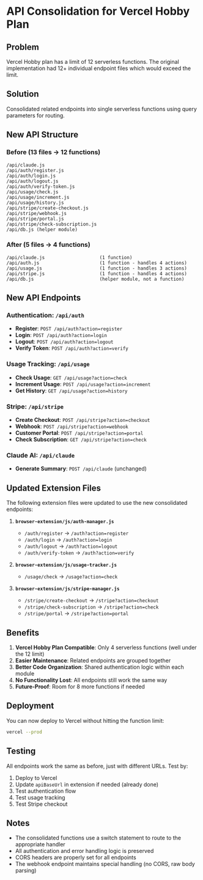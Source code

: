 # API Consolidation for Vercel Hobby Plan

## Problem

Vercel Hobby plan has a limit of 12 serverless functions. The original implementation had 12+ individual endpoint files which would exceed the limit.

## Solution

Consolidated related endpoints into single serverless functions using query parameters for routing.

## New API Structure

### Before (13 files → 12 functions)

```
/api/claude.js
/api/auth/register.js
/api/auth/login.js
/api/auth/logout.js
/api/auth/verify-token.js
/api/usage/check.js
/api/usage/increment.js
/api/usage/history.js
/api/stripe/create-checkout.js
/api/stripe/webhook.js
/api/stripe/portal.js
/api/stripe/check-subscription.js
/api/db.js (helper module)
```

### After (5 files → 4 functions)

```
/api/claude.js                    (1 function)
/api/auth.js                      (1 function - handles 4 actions)
/api/usage.js                     (1 function - handles 3 actions)
/api/stripe.js                    (1 function - handles 4 actions)
/api/db.js                        (helper module, not a function)
```

## New API Endpoints

### Authentication: `/api/auth`

- **Register**: `POST /api/auth?action=register`
- **Login**: `POST /api/auth?action=login`
- **Logout**: `POST /api/auth?action=logout`
- **Verify Token**: `POST /api/auth?action=verify`

### Usage Tracking: `/api/usage`

- **Check Usage**: `GET /api/usage?action=check`
- **Increment Usage**: `POST /api/usage?action=increment`
- **Get History**: `GET /api/usage?action=history`

### Stripe: `/api/stripe`

- **Create Checkout**: `POST /api/stripe?action=checkout`
- **Webhook**: `POST /api/stripe?action=webhook`
- **Customer Portal**: `POST /api/stripe?action=portal`
- **Check Subscription**: `GET /api/stripe?action=check`

### Claude AI: `/api/claude`

- **Generate Summary**: `POST /api/claude` (unchanged)

## Updated Extension Files

The following extension files were updated to use the new consolidated endpoints:

1. **`browser-extension/js/auth-manager.js`**

   - `/auth/register` → `/auth?action=register`
   - `/auth/login` → `/auth?action=login`
   - `/auth/logout` → `/auth?action=logout`
   - `/auth/verify-token` → `/auth?action=verify`

2. **`browser-extension/js/usage-tracker.js`**

   - `/usage/check` → `/usage?action=check`

3. **`browser-extension/js/stripe-manager.js`**
   - `/stripe/create-checkout` → `/stripe?action=checkout`
   - `/stripe/check-subscription` → `/stripe?action=check`
   - `/stripe/portal` → `/stripe?action=portal`

## Benefits

1. **Vercel Hobby Plan Compatible**: Only 4 serverless functions (well under the 12 limit)
2. **Easier Maintenance**: Related endpoints are grouped together
3. **Better Code Organization**: Shared authentication logic within each module
4. **No Functionality Lost**: All endpoints still work the same way
5. **Future-Proof**: Room for 8 more functions if needed

## Deployment

You can now deploy to Vercel without hitting the function limit:

```bash
vercel --prod
```

## Testing

All endpoints work the same as before, just with different URLs. Test by:

1. Deploy to Vercel
2. Update `apiBaseUrl` in extension if needed (already done)
3. Test authentication flow
4. Test usage tracking
5. Test Stripe checkout

## Notes

- The consolidated functions use a switch statement to route to the appropriate handler
- All authentication and error handling logic is preserved
- CORS headers are properly set for all endpoints
- The webhook endpoint maintains special handling (no CORS, raw body parsing)
